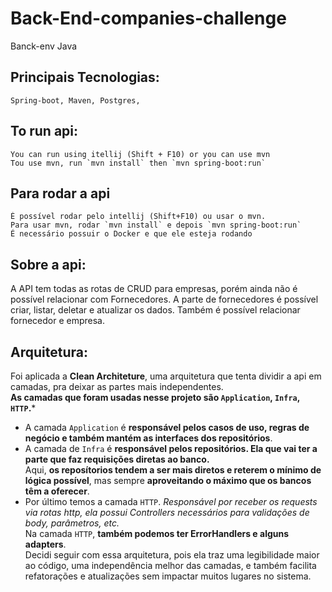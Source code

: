 # Back-End-companies-challenge
Banck-env Java

## Principais Tecnologias:
    Spring-boot, Maven, Postgres, 

## To run api: 
    You can run using itellij (Shift + F10) or you can use mvn
    Tou use mvn, run `mvn install` then `mvn spring-boot:run`

## Para rodar a api
    É possível rodar pelo intellij (Shift+F10) ou usar o mvn.
    Para usar mvn, rodar `mvn install` e depois `mvn spring-boot:run`
    É necessário possuir o Docker e que ele esteja rodando

## Sobre a api:
  A API tem todas as rotas de CRUD para empresas, porém ainda não é possível relacionar com Fornecedores.
  A parte de fornecedores é possível criar, listar, deletar e atualizar os dados.
  Também é possível relacionar fornecedor e empresa.

## Arquitetura:
  Foi aplicada a **Clean Architeture**, uma arquitetura que tenta dividir a api em camadas, pra deixar as partes mais independentes.<br>
  **As camadas que foram usadas nesse projeto são `Application`, `Infra`, `HTTP`.***
  - A camada `Application` é **responsável pelos casos de uso, regras de negócio e também mantém as interfaces dos repositórios**. 
  - A camada de `Infra` é **responsável pelos repositórios. Ela que vai ter a parte que faz requisições diretas ao banco.** <br>
    Aqui, **os reposítorios tendem a ser mais diretos e reterem o mínimo de lógica possível**, mas sempre **aproveitando o máximo que os bancos têm a oferecer**.<br>
  - Por último temos a camada `HTTP`. *Responsável por receber os requests via rotas http, ela possui Controllers necessários para validações de body, parâmetros, etc.*  
Na camada `HTTP`, **também podemos ter ErrorHandlers e alguns adapters**.<br>
  Decidi seguir com essa arquitetura, pois ela traz uma legibilidade maior ao código, uma independência melhor das camadas,
e também facilita refatorações e atualizações sem impactar muitos lugares no sistema.



